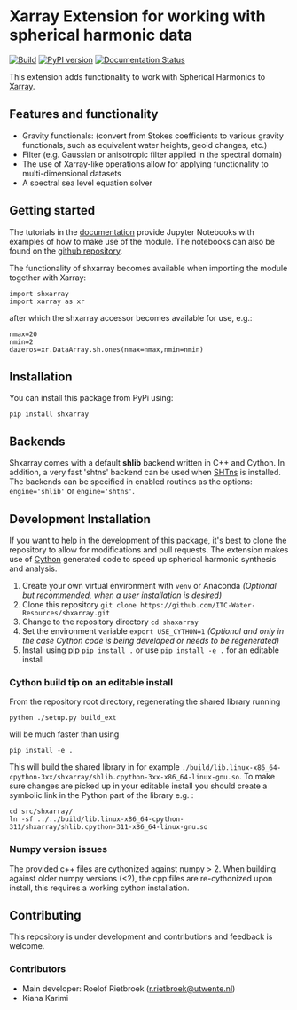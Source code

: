 #  Xarray Extension for working with spherical harmonic data
[![Build](https://github.com/ITC-Water-Resources/shxarray/actions/workflows/python-publish.yml/badge.svg)](https://github.com/ITC-Water-Resources/shxarray/actions/workflows/python-publish.yml)
[![PyPI version](https://badge.fury.io/py/shxarray.svg)](https://badge.fury.io/py/shxarray)
[![Documentation Status](https://readthedocs.org/projects/shxarray/badge/?version=latest)](https://shxarray.wobbly.earth/latest/?badge=latest)

This extension adds functionality to work with Spherical Harmonics to [Xarray](https://github.com/pydata/xarray).


## Features and functionality 
* Gravity functionals: (convert from Stokes coefficients to various gravity functionals, such as equivalent water heights, geoid changes, etc.)
* Filter (e.g. Gaussian or anisotropic filter applied in the spectral domain)
* The use of Xarray-like operations allow for applying functionality to multi-dimensional datasets
* A spectral sea level equation solver

## Getting started
The tutorials in the [documentation](https://shxarray.wobbly.earth/stable/tutorial.html) provide Jupyter Notebooks with examples of how to make use of the module. The notebooks can also be found on the [github repository](https://github.com/ITC-Water-Resources/shxarray/tree/main/docs/source/notebooks).

The functionality of shxarray becomes available when importing the module together with Xarray:

```
import shxarray
import xarray as xr
```
after which the shxarray accessor becomes available for use, e.g.:
```
nmax=20
nmin=2
dazeros=xr.DataArray.sh.ones(nmax=nmax,nmin=nmin)
```

## Installation
You can install this package from PyPi using:
```
pip install shxarray
```

## Backends
Shxarray comes with a default **shlib** backend written in C++ and Cython. In addition, a very fast 'shtns' backend can be used when [SHTns](https://nschaeff.bitbucket.io/shtns/) is installed. The backends can be specified in enabled routines as the options: `engine='shlib'` or `engine='shtns'`.

## Development Installation
If you want to help in the development of this package, it's best to clone the repository to allow for modifications and pull requests. The extension makes use of [Cython](https://cython.readthedocs.io/en/latest/) generated code to speed up spherical harmonic synthesis and analysis.

1. Create your own virtual environment with `venv` or Anaconda *(Optional but recommended, when a user installation is desired)*
2. Clone this repository `git clone https://github.com/ITC-Water-Resources/shxarray.git`
3. Change to the repository directory `cd shaxarray`
4. Set the environment variable `export USE_CYTHON=1` *(Optional and only in the case Cython code is being developed or needs to be regenerated)*
5. Install using pip  `pip install .` or use `pip install -e .` for an editable install
 
### Cython build tip on an editable install
From the repository root directory, regenerating the shared library running 

```python ./setup.py build_ext``` 

will be much faster than using 

```pip install -e .``` 


This will build the shared library in for example `./build/lib.linux-x86_64-cpython-3xx/shxarray/shlib.cpython-3xx-x86_64-linux-gnu.so`. To make sure changes are picked up in your editable install you should create a symbolic link in the Python part of the library e.g. :

```
cd src/shxarray/
ln -sf ../../build/lib.linux-x86_64-cpython-311/shxarray/shlib.cpython-311-x86_64-linux-gnu.so
```

### Numpy version issues
The provided c++ files are cythonized against numpy > 2. When building against older numpy versions (<2), the cpp files are re-cythonized upon install, this requires a working cython installation.


## Contributing
This repository is under development and contributions and feedback is welcome.

### Contributors
* Main developer: Roelof Rietbroek (r.rietbroek@utwente.nl)
* Kiana Karimi




